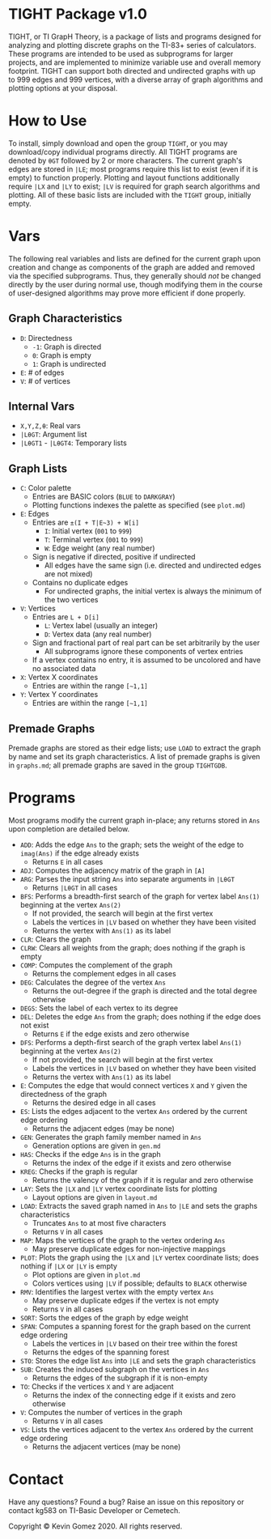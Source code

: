 # TIGHT Package v1.0
TIGHT, or TI GrapH Theory, is a package of lists and programs designed for analyzing and plotting discrete graphs on the TI-83+ series of calculators. These programs are intended to be used as subprograms for larger projects, and are implemented to minimize variable use and overall memory footprint. TIGHT can support both directed and undirected graphs with up to 999 edges and 999 vertices, with a diverse array of graph algorithms and plotting options at your disposal.

# How to Use

To install, simply download and open the group `TIGHT`, or you may download/copy individual programs directly. All TIGHT programs are denoted by `θGT` followed by 2 or more characters. The current graph's edges are stored in `|LE`; most programs require this list to exist (even if it is empty) to function properly. Plotting and layout functions additionally require `|LX` and `|LY` to exist; `|LV` is required for graph search algorithms and plotting. All of these basic lists are included with the `TIGHT` group, initially empty.

# Vars
The following real variables and lists are defined for the current graph upon creation and change as components of the graph are added and removed via the specified subprograms. Thus, they generally should _not_ be changed directly by the user during normal use, though modifying them in the course of user-designed algorithms may prove more efficient if done properly.

## Graph Characteristics
* `D`: Directedness
	* `-1`: Graph is directed
	* `0`: Graph is empty
	* `1`: Graph is undirected
* `E`: # of edges
* `V`: # of vertices

## Internal Vars
* `X,Y,Z,θ`: Real vars
* `|LθGT`: Argument list
* `|LθGT1` - `|LθGT4`: Temporary lists

## Graph Lists
*	`C`: Color palette
	* Entries are BASIC colors (`BLUE` to `DARKGRAY`)
	* Plotting functions indexes the palette as specified (see `plot.md`)
* `E`: Edges
	* Entries are `±(I + T|E~3) + W[i]`
		* `I`: Initial vertex (`001` to `999`)
		* `T`: Terminal vertex (`001` to `999`)
		* `W`: Edge weight (any real number)
	* Sign is negative if directed, positive if undirected
		* All edges have the same sign (i.e. directed and undirected edges are not mixed)
	* Contains no duplicate edges
		* For undirected graphs, the initial vertex is always the minimum of the two vertices
* `V`: Vertices
	* Entries are `L + D[i]`
		* `L`: Vertex label (usually an integer)
		* `D`: Vertex data (any real number)
	* Sign and fractional part of real part can be set arbitrarily by the user
		* All subprograms ignore these components of vertex entries
	* If a vertex contains no entry, it is assumed to be uncolored and have no associated data
* `X`: Vertex X coordinates
	* Entries are within the range `[~1,1]`
* `Y`: Vertex Y coordinates
	* Entries are within the range `[~1,1]`

## Premade Graphs
Premade graphs are stored as their edge lists; use `LOAD` to extract the graph by name and set its graph characteristics.
A list of premade graphs is given in `graphs.md`; all premade graphs are saved in the group `TIGHTGDB`.

# Programs
Most programs modify the current graph in-place; any returns stored in `Ans` upon completion are detailed below.
* `ADD`: Adds the edge `Ans` to the graph; sets the weight of the edge to `imag(Ans)` if the edge already exists
	* Returns `E` in all cases
* `ADJ`: Computes the adjacency matrix of the graph in `[A]`
* `ARG`: Parses the input string `Ans` into separate arguments in `|LθGT`
	* Returns `|LθGT` in all cases
* `BFS`: Performs a breadth-first search of the graph for vertex label `Ans(1)` beginning at the vertex `Ans(2)`
	* If not provided, the search will begin at the first vertex
	* Labels the vertices in `|LV` based on whether they have been visited
	* Returns the vertex with `Ans(1)` as its label
* `CLR`: Clears the graph
* `CLRW`: Clears all weights from the graph; does nothing if the graph is empty
* `COMP`: Computes the complement of the graph
	* Returns the complement edges in all cases
* `DEG`: Calculates the degree of the vertex `Ans`
	* Returns the out-degree if the graph is directed and the total degree otherwise
* `DEGS`: Sets the label of each vertex to its degree
* `DEL`: Deletes the edge `Ans` from the graph; does nothing if the edge does not exist
	* Returns `E` if the edge exists and zero otherwise
* `DFS`: Performs a depth-first search of the graph vertex label `Ans(1)` beginning at the vertex `Ans(2)`
	* If not provided, the search will begin at the first vertex
	* Labels the vertices in `|LV` based on whether they have been visited
	* Returns the vertex with `Ans(1)` as its label
* `E`: Computes the edge that would connect vertices `X` and `Y` given the directedness of the graph
	* Returns the desired edge in all cases
* `ES`: Lists the edges adjacent to the vertex `Ans` ordered by the current edge ordering
	* Returns the adjacent edges (may be none)
* `GEN`: Generates the graph family member named in `Ans`
	* Generation options are given in `gen.md`
* `HAS`: Checks if the edge `Ans` is in the graph
	* Returns the index of the edge if it exists and zero otherwise
* `KREG`: Checks if the graph is regular
	* Returns the valency of the graph if it is regular and zero otherwise
* `LAY`: Sets the `|LX` and `|LY` vertex coordinate lists for plotting
	* Layout options are given in `layout.md`
* `LOAD`: Extracts the saved graph named in `Ans` to `|LE` and sets the graphs characteristics
	* Truncates `Ans` to at most five characters
	* Returns `V` in all cases
* `MAP`: Maps the vertices of the graph to the vertex ordering `Ans`
	* May preserve duplicate edges for non-injective mappings
* `PLOT`: Plots the graph using the `|LX` and `|LY` vertex coordinate lists; does nothing if `|LX` or `|LY` is empty
	* Plot options are given in `plot.md`
	* Colors vertices using `|LV` if possible; defaults to `BLACK` otherwise
* `RMV`: Identifies the largest vertex with the empty vertex `Ans`
	* May preserve duplicate edges if the vertex is not empty
	* Returns `V` in all cases
* `SORT`: Sorts the edges of the graph by edge weight
* `SPAN`: Computes a spanning forest for the graph based on the current edge ordering
	* Labels the vertices in `|LV` based on their tree within the forest
	* Returns the edges of the spanning forest
* `STO`: Stores the edge list `Ans` into `|LE` and sets the graph characteristics
* `SUB`: Creates the induced subgraph on the vertices in `Ans`
	* Returns the edges of the subgraph if it is non-empty
* `TO`: Checks if the vertices `X` and `Y` are adjacent
	* Returns the index of the connecting edge if it exists and zero otherwise
* `V`: Computes the number of vertices in the graph
	* Returns `V` in all cases
* `VS`: Lists the vertices adjacent to the vertex `Ans` ordered by the current edge ordering
	* Returns the adjacent vertices (may be none)

# Contact
Have any questions? Found a bug?
Raise an issue on this repository or contact kg583 on TI-Basic Developer or Cemetech.

Copyright © Kevin Gomez 2020. All rights reserved.
